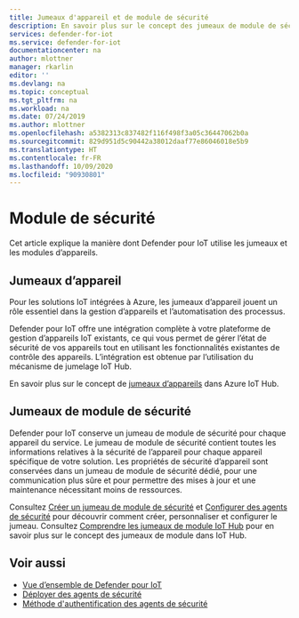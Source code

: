 ```yaml
---
title: Jumeaux d'appareil et de module de sécurité
description: En savoir plus sur le concept des jumeaux de module de sécurité et la manière dont ils sont utilisés dans Defender pour IoT.
services: defender-for-iot
ms.service: defender-for-iot
documentationcenter: na
author: mlottner
manager: rkarlin
editor: ''
ms.devlang: na
ms.topic: conceptual
ms.tgt_pltfrm: na
ms.workload: na
ms.date: 07/24/2019
ms.author: mlottner
ms.openlocfilehash: a5382313c837482f116f498f3a05c36447062b0a
ms.sourcegitcommit: 829d951d5c90442a38012daaf77e86046018e5b9
ms.translationtype: HT
ms.contentlocale: fr-FR
ms.lasthandoff: 10/09/2020
ms.locfileid: "90930801"
---
```

# <a name="security-module"></a>Module de sécurité

Cet article explique la manière dont Defender pour IoT utilise les jumeaux et les modules d’appareils.

## <a name="device-twins"></a>Jumeaux d’appareil

Pour les solutions IoT intégrées à Azure, les jumeaux d’appareil jouent un rôle essentiel dans la gestion d’appareils et l’automatisation des processus.

Defender pour IoT offre une intégration complète à votre plateforme de gestion d’appareils IoT existants, ce qui vous permet de gérer l’état de sécurité de vos appareils tout en utilisant les fonctionnalités existantes de contrôle des appareils. L’intégration est obtenue par l’utilisation du mécanisme de jumelage IoT Hub.

En savoir plus sur le concept de [jumeaux d’appareils](https://docs.microsoft.com/azure/iot-hub/iot-hub-devguide-device-twins) dans Azure IoT Hub.

## <a name="security-module-twins"></a>Jumeaux de module de sécurité

Defender pour IoT conserve un jumeau de module de sécurité pour chaque appareil du service.
Le jumeau de module de sécurité contient toutes les informations relatives à la sécurité de l’appareil pour chaque appareil spécifique de votre solution.
Les propriétés de sécurité d’appareil sont conservées dans un jumeau de module de sécurité dédié, pour une communication plus sûre et pour permettre des mises à jour et une maintenance nécessitant moins de ressources.

Consultez [Créer un jumeau de module de sécurité](quickstart-create-security-twin.md) et [Configurer des agents de sécurité](how-to-agent-configuration.md) pour découvrir comment créer, personnaliser et configurer le jumeau. Consultez [Comprendre les jumeaux de module IoT Hub](https://docs.microsoft.com/azure/iot-hub/iot-hub-devguide-module-twins) pour en savoir plus sur le concept des jumeaux de module dans IoT Hub.

## <a name="see-also"></a>Voir aussi

- [Vue d’ensemble de Defender pour IoT](overview.md)
- [Déployer des agents de sécurité](how-to-deploy-agent.md)
- [Méthode d'authentification des agents de sécurité](concept-security-agent-authentication-methods.md)
